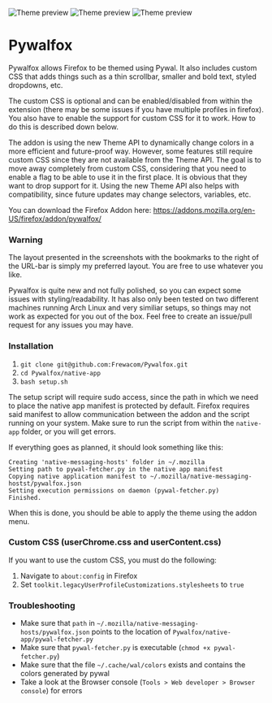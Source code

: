 ![Theme preview](https://i.imgur.com/Gw7lp2u.png "Theme preview Black")
![Theme preview](https://i.imgur.com/lFaQAve.png "Theme preview Pink")
![Theme preview](https://i.imgur.com/GQKzDff.png "Theme preview Blue")

# Pywalfox

Pywalfox allows Firefox to be themed using Pywal. It also includes custom CSS that adds things such as a thin scrollbar, smaller and bold text, styled dropdowns, etc.

The custom CSS is optional and can be enabled/disabled from within the extension (there may be some issues if you have multiple profiles in firefox).
You also have to enable the support for custom CSS for it to work. How to do this is described down below.

The addon is using the new Theme API to dynamically change colors in a more efficient and future-proof way. However, some features still require custom CSS since they are not available from the Theme API. The goal is to move away completely from custom CSS, considering that you need to enable a flag to be able to use it in the first place. It is obvious that they want to drop support for it. Using the new Theme API also helps with compatibility, since future updates may change selectors, variables, etc. 

You can download the Firefox Addon here: https://addons.mozilla.org/en-US/firefox/addon/pywalfox/

### Warning
The layout presented in the screenshots with the bookmarks to the right of the URL-bar is simply my preferred layout. You are free to use whatever you like.

Pywalfox is quite new and not fully polished, so you can expect some issues with styling/readability. It has also only been tested on two different machines running Arch Linux and very similiar setups, so things may not work as expected for you out of the box. Feel free to create an issue/pull request for any issues you may have.

### Installation
1. `git clone git@github.com:Frewacom/Pywalfox.git`
2. `cd Pywalfox/native-app`
3. `bash setup.sh`

The setup script will require sudo access, since the path in which we need to place the native app manifest is protected by default. Firefox requires said manifest to allow communication between the addon and the script running on your system.
Make sure to run the script from within the `native-app` folder, or you will get errors.

If everything goes as planned, it should look something like this:
```
Creating 'native-messaging-hosts' folder in ~/.mozilla
Setting path to pywal-fetcher.py in the native app manifest
Copying native application manifest to ~/.mozilla/native-messaging-hostst/pywalfox.json
Setting execution permissions on daemon (pywal-fetcher.py)
Finished.
```

When this is done, you should be able to apply the theme using the addon menu.

### Custom CSS (userChrome.css and userContent.css)
If you want to use the custom CSS, you must do the following:
1. Navigate to `about:config` in Firefox
2. Set `toolkit.legacyUserProfileCustomizations.stylesheets` to `true`

### Troubleshooting
* Make sure that `path` in `~/.mozilla/native-messaging-hosts/pywalfox.json` points to the location of `Pywalfox/native-app/pywal-fetcher.py`
* Make sure that `pywal-fetcher.py` is executable (`chmod +x pywal-fetcher.py`)
* Make sure that the file `~/.cache/wal/colors` exists and contains the colors generated by pywal
* Take a look at the Browser console (`Tools > Web developer > Browser console`) for errors

